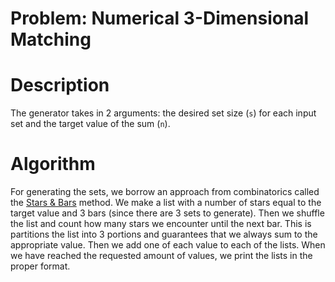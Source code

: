 # Problem: Numerical 3-Dimensional Matching

# Description
The generator takes in 2 arguments: the desired set size (`s`) for each input set and the target value of the sum (`n`).

# Algorithm
For generating the sets, we borrow an approach from combinatorics called the [Stars & Bars](https://en.wikipedia.org/wiki/Stars_and_bars_(combinatorics)) method.
We make a list with a number of stars equal to the target value and 3 bars (since there are 3 sets to generate). Then we shuffle the list and count how many stars 
we encounter until the next bar. This is partitions the list into 3 portions and guarantees that we always sum to the appropriate value. Then we add one of each 
value to each of the lists. When we have reached the requested amount of values, we print the lists in the proper format.
